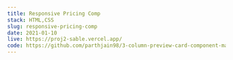 ```yaml
---
title: Responsive Pricing Comp
stack: HTML,CSS
slug: responsive-pricing-comp
date: 2021-01-10
live: https://proj2-sable.vercel.app/
code: https://github.com/parthjain98/3-column-preview-card-component-main
---
```

